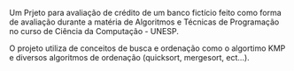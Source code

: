 Um Prjeto para avaliação de crédito de um banco fictício feito como forma de avaliação durante a matéria de Algoritmos e Técnicas de Programação no curso de Ciência da Computação - UNESP.

O projeto utiliza de conceitos de busca e ordenação como o algortimo KMP e diversos algoritmos de ordenação (quicksort, mergesort, ect...).
